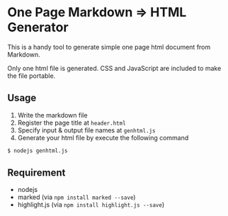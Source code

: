 One Page Markdown => HTML Generator
===================================

This is a handy tool to generate simple one page html document from Markdown.

Only one html file is generated. CSS and JavaScript are included to make the
file portable.

## Usage

1. Write the markdown file
2. Register the page title at `header.html`
3. Specify input & output file names at `genhtml.js`
4. Generate your html file by execute the following command
```sh
$ nodejs genhtml.js
```

## Requirement

- nodejs
- marked (via `npm install marked --save`)
- highlight.js (via `npm install highlight.js --save`)
